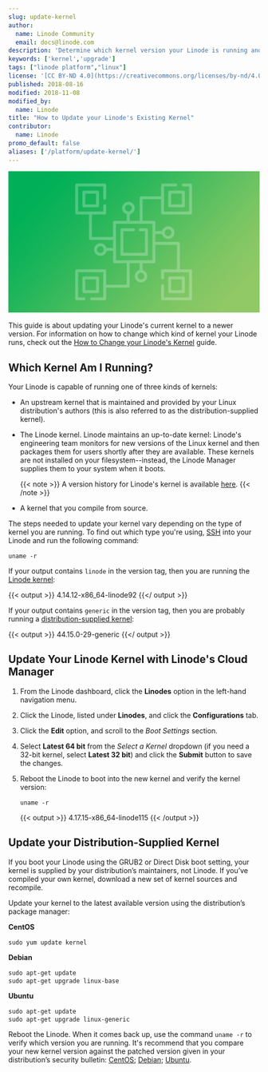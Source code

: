 ```yaml
---
slug: update-kernel
author:
  name: Linode Community
  email: docs@linode.com
description: 'Determine which kernel version your Linode is running and update it to the latest available.'
keywords: ['kernel','upgrade']
tags: ["linode platform","linux"]
license: '[CC BY-ND 4.0](https://creativecommons.org/licenses/by-nd/4.0)'
published: 2018-08-16
modified: 2018-11-08
modified_by:
  name: Linode
title: "How to Update your Linode's Existing Kernel"
contributor:
  name: Linode
promo_default: false
aliases: ['/platform/update-kernel/']
---
```

![How to Update your Linode's Existing Kernel](update-your-kernel.png "How to Update your Linode's Existing Kernel")

This guide is about updating your Linode's current kernel to a newer version. For information on how to change which kind of kernel your Linode runs, check out the [How to Change your Linode's Kernel](/docs/platform/how-to-change-your-linodes-kernel/) guide.

## Which Kernel Am I Running?

Your Linode is capable of running one of three kinds of kernels:

-   An upstream kernel that is maintained and provided by your Linux distribution's authors (this is also referred to as the distribution-supplied kernel).

-   The Linode kernel. Linode maintains an up-to-date kernel: Linode's engineering team monitors for new versions of the Linux kernel and then packages them for users shortly after they are available. These kernels are not installed on your filesystem--instead, the Linode Manager supplies them to your system when it boots.

    {{< note >}}
A version history for Linode's kernel is available [here](https://www.linode.com/kernels).
{{< /note >}}

-   A kernel that you compile from source.

The steps needed to update your kernel vary depending on the type of kernel you are running. To find out which type you're using, [SSH](/docs/getting-started/#connect-to-your-linode-via-ssh) into your Linode and run the following command:

    uname -r

If your output contains `linode` in the version tag, then you are running the [Linode kernel](#update-your-linode-kernel):

{{< output >}}
4.14.12-x86_64-linode92
{{</ output >}}

If your output contains `generic` in the version tag, then you are probably running a [distribution-supplied kernel](#update-your-distribution-supplied-kernel):

{{< output >}}
44.15.0-29-generic
{{</ output >}}

## Update Your Linode Kernel with Linode's Cloud Manager

1. From the Linode dashboard, click the **Linodes** option in the left-hand navigation menu.

1. Click the Linode, listed under **Linodes**, and click the **Configurations** tab.

1. Click the **Edit** option, and scroll to the *Boot Settings* section.

1.  Select **Latest 64 bit** from the *Select a Kernel* dropdown (if you need a 32-bit kernel, select **Latest 32 bit**) and click the **Submit** button to save the changes.

1.  Reboot the Linode to boot into the new kernel and verify the kernel version:

        uname -r

    {{< output >}}
4.17.15-x86_64-linode115
{{< /output >}}

<!-- ## Update your Linode Kernel

1. Log in to the Linode Manager.

1. Navigate to the Linode's Dashboard and edit the configuration profile.

1. Under **Boot Settings**, select **Latest 64 Bit** and click **Save Changes**.

1. Reboot your Linode and verify the kernel version:

        uname -r

    {{< output >}}
4.17.15-x86_64-linode115
{{< /output >}} -->

## Update your Distribution-Supplied Kernel

If you boot your Linode using the GRUB2 or Direct Disk boot setting, your kernel is supplied by your distribution’s maintainers, not Linode. If you’ve compiled your own kernel, download a new set of kernel sources and recompile.

Update your kernel to the latest available version using the distribution’s package manager:

**CentOS**

    sudo yum update kernel

**Debian**

    sudo apt-get update
    sudo apt-get upgrade linux-base

**Ubuntu**

    sudo apt-get update
    sudo apt-get upgrade linux-generic

Reboot the Linode. When it comes back up, use the command `uname -r` to verify which version you are running. It's recommend that you compare your new kernel version against the patched version given in your distribution’s security bulletin: [CentOS](https://access.redhat.com/errata/#/?q=rhsa-2018&p=1&sort=portal_publication_date%20desc&rows=10); [Debian](https://security-tracker.debian.org/tracker/); [Ubuntu](https://people.canonical.com/~ubuntu-security/cve/).

<!-- ## Update Your Kernel with the Linode API

[Visit the API docs](https://developers.linode.com/api/v4#operation/getLinodeConfig) for more information.

To update your kernel to the latest version through the API, use the Linode’s `{linodeId}` and `{configId}`.

1.  Retrieve the Linode’s information:

        curl -H "Authorization: Bearer $TOKEN" https://api.linode.com/v4/linode/instances/{linodeId}/configs/{configId}

1.  Change the kernel to `linode/latest-64bit`:

        curl -H "Content-Type: application/json" \
            -H "Authorization: Bearer $TOKEN" \
            -X PUT -d '{
            "kernel": "linode/latest-64bit"}' https://api.linode.com/v4/linode/instances/{linodeId}/configs/{configId}

1.  Confirm the change using the command in Step 1.

-->
